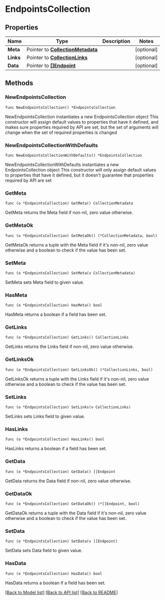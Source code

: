 # EndpointsCollection

## Properties

Name | Type | Description | Notes
------------ | ------------- | ------------- | -------------
**Meta** | Pointer to [**CollectionMetadata**](CollectionMetadata.md) |  | [optional] 
**Links** | Pointer to [**CollectionLinks**](CollectionLinks.md) |  | [optional] 
**Data** | Pointer to [**[]Endpoint**](Endpoint.md) |  | [optional] 

## Methods

### NewEndpointsCollection

`func NewEndpointsCollection() *EndpointsCollection`

NewEndpointsCollection instantiates a new EndpointsCollection object
This constructor will assign default values to properties that have it defined,
and makes sure properties required by API are set, but the set of arguments
will change when the set of required properties is changed

### NewEndpointsCollectionWithDefaults

`func NewEndpointsCollectionWithDefaults() *EndpointsCollection`

NewEndpointsCollectionWithDefaults instantiates a new EndpointsCollection object
This constructor will only assign default values to properties that have it defined,
but it doesn't guarantee that properties required by API are set

### GetMeta

`func (o *EndpointsCollection) GetMeta() CollectionMetadata`

GetMeta returns the Meta field if non-nil, zero value otherwise.

### GetMetaOk

`func (o *EndpointsCollection) GetMetaOk() (*CollectionMetadata, bool)`

GetMetaOk returns a tuple with the Meta field if it's non-nil, zero value otherwise
and a boolean to check if the value has been set.

### SetMeta

`func (o *EndpointsCollection) SetMeta(v CollectionMetadata)`

SetMeta sets Meta field to given value.

### HasMeta

`func (o *EndpointsCollection) HasMeta() bool`

HasMeta returns a boolean if a field has been set.

### GetLinks

`func (o *EndpointsCollection) GetLinks() CollectionLinks`

GetLinks returns the Links field if non-nil, zero value otherwise.

### GetLinksOk

`func (o *EndpointsCollection) GetLinksOk() (*CollectionLinks, bool)`

GetLinksOk returns a tuple with the Links field if it's non-nil, zero value otherwise
and a boolean to check if the value has been set.

### SetLinks

`func (o *EndpointsCollection) SetLinks(v CollectionLinks)`

SetLinks sets Links field to given value.

### HasLinks

`func (o *EndpointsCollection) HasLinks() bool`

HasLinks returns a boolean if a field has been set.

### GetData

`func (o *EndpointsCollection) GetData() []Endpoint`

GetData returns the Data field if non-nil, zero value otherwise.

### GetDataOk

`func (o *EndpointsCollection) GetDataOk() (*[]Endpoint, bool)`

GetDataOk returns a tuple with the Data field if it's non-nil, zero value otherwise
and a boolean to check if the value has been set.

### SetData

`func (o *EndpointsCollection) SetData(v []Endpoint)`

SetData sets Data field to given value.

### HasData

`func (o *EndpointsCollection) HasData() bool`

HasData returns a boolean if a field has been set.


[[Back to Model list]](../README.md#documentation-for-models) [[Back to API list]](../README.md#documentation-for-api-endpoints) [[Back to README]](../README.md)


